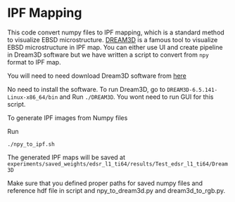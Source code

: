 # IPF Mapping

This code convert numpy files to IPF mapping, which is a standard method to visualize EBSD microstructure. [DREAM3D]((http://dream3d.bluequartz.net/?page_id=32)) is a famous tool to visualize EBSD microstructure in IPF map.  You can either use UI and create pipeline in Dream3D software but we have written a script to convert from ```npy``` format to IPF map.

You will need to need download Dream3D software from [here](http://dream3d.bluequartz.net/?page_id=32)

No need to install the software. To run Dream3D, go to ``DREAM3D-6.5.141-Linux-x86_64/bin`` and Run ``./DREAM3D``. You wont need to run GUI for this script.

To generate IPF images from Numpy files

Run 
```
./npy_to_ipf.sh
``` 

The generated IPF maps will be saved at ```experiments/saved_weights/edsr_l1_ti64/results/Test_edsr_l1_ti64/Dream3D```

Make sure that you defined proper paths for saved numpy files and reference hdf file in script and npy_to_dream3d.py and dream3d_to_rgb.py.
